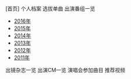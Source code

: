 [首页]
个人档案
选拔单曲
出演番组一览
- [2016年][bangumi 2016]
- [2015年][bangumi 2015]
- [2014年][bangumi 2014]
- [2013年][bangumi 2013]
- [2012年][bangumi 2012]
- [2011年][bangumi 2011]

出镜杂志一览
出演CM一览
演唱会参加曲目
推荐视频

[bangumi 2011]:./2011年出演番组.md
[bangumi 2012]:./2012年出演番组.md
[bangumi 2013]:./2013年出演番组.md
[bangumi 2014]:./2014年出演番组.md
[bangumi 2015]:./2015年出演番组.md
[bangumi 2016]:./2016年出演番组.md